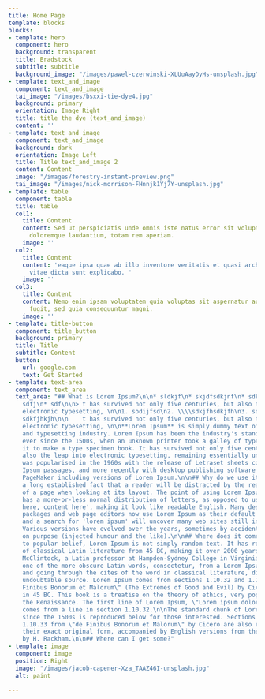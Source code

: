 ```yaml
---
title: Home Page
template: blocks
blocks:
- template: hero
  component: hero
  background: transparent
  title: Bradstock
  subtitle: subtitle
  background_image: "/images/pawel-czerwinski-XLUuAayDyHs-unsplash.jpg"
- template: text_and_image
  component: text_and_image
  tai_image: "/images/bsxxi-tie-dye4.jpg"
  background: primary
  orientation: Image Right
  title: title the dye (text_and_image)
  content: ''
- template: text_and_image
  component: text_and_image
  background: dark
  orientation: Image Left
  title: Title text_and_image 2
  content: Content
  image: "/images/forestry-instant-preview.png"
  tai_image: "/images/nick-morrison-FHnnjk1Yj7Y-unsplash.jpg"
- template: table
  component: table
  title: table
  col1:
    title: Content
    content: Sed ut perspiciatis unde omnis iste natus error sit voluptatem accusantium
      doloremque laudantium, totam rem aperiam.
    image: ''
  col2:
    title: Content
    content: 'eaque ipsa quae ab illo inventore veritatis et quasi architecto beatae
      vitae dicta sunt explicabo. '
    image: ''
  col3:
    title: Content
    content: Nemo enim ipsam voluptatem quia voluptas sit aspernatur aut odit aut
      fugit, sed quia consequuntur magni.
    image: ''
- template: title-button
  component: title_button
  background: primary
  title: Title
  subtitle: Content
  button:
    url: google.com
    text: Get Started
- template: text-area
  component: text_area
  text_area: "## What is Lorem Ipsum?\n\n* sldkjf\n* skjdfsdkjnf\n* sdkjfnsdkfjn\n*
    sdfj\n* sdf\n\n> t has survived not only five centuries, but also the leap into
    electronic typesetting, \n\n1. sodijfsd\n2. \\\\sdkjfhsdkjfh\n3. sdkfjhsdkjfh\n4.
    sdkfjhkjh\n\n    t has survived not only five centuries, but also the leap into
    electronic typesetting, \n\n**Lorem Ipsum** is simply dummy text of the printing
    and typesetting industry. Lorem Ipsum has been the industry's standard dummy text
    ever since the 1500s, when an unknown printer took a galley of type and scrambled
    it to make a type specimen book. It has survived not only five centuries, but
    also the leap into electronic typesetting, remaining essentially unchanged. It
    was popularised in the 1960s with the release of Letraset sheets containing Lorem
    Ipsum passages, and more recently with desktop publishing software like Aldus
    PageMaker including versions of Lorem Ipsum.\n\n## Why do we use it?\n\nIt is
    a long established fact that a reader will be distracted by the readable content
    of a page when looking at its layout. The point of using Lorem Ipsum is that it
    has a more-or-less normal distribution of letters, as opposed to using 'Content
    here, content here', making it look like readable English. Many desktop publishing
    packages and web page editors now use Lorem Ipsum as their default model text,
    and a search for 'lorem ipsum' will uncover many web sites still in their infancy.
    Various versions have evolved over the years, sometimes by accident, sometimes
    on purpose (injected humour and the like).\n\n## Where does it come from?\n\nContrary
    to popular belief, Lorem Ipsum is not simply random text. It has roots in a piece
    of classical Latin literature from 45 BC, making it over 2000 years old. Richard
    McClintock, a Latin professor at Hampden-Sydney College in Virginia, looked up
    one of the more obscure Latin words, consectetur, from a Lorem Ipsum passage,
    and going through the cites of the word in classical literature, discovered the
    undoubtable source. Lorem Ipsum comes from sections 1.10.32 and 1.10.33 of \"de
    Finibus Bonorum et Malorum\" (The Extremes of Good and Evil) by Cicero, written
    in 45 BC. This book is a treatise on the theory of ethics, very popular during
    the Renaissance. The first line of Lorem Ipsum, \"Lorem ipsum dolor sit amet..\",
    comes from a line in section 1.10.32.\n\nThe standard chunk of Lorem Ipsum used
    since the 1500s is reproduced below for those interested. Sections 1.10.32 and
    1.10.33 from \"de Finibus Bonorum et Malorum\" by Cicero are also reproduced in
    their exact original form, accompanied by English versions from the 1914 translation
    by H. Rackham.\n\n## Where can I get some?"
- template: image
  component: image
  position: Right
  image: "/images/jacob-capener-Xza_TAAZ46I-unsplash.jpg"
  alt: paint

---
```

